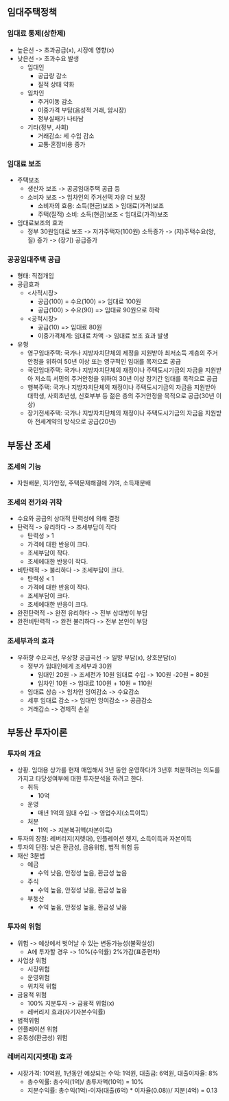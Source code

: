 ## 임대주택정책
### 임대료 통제(상한제)
- 높은선 -> 초과공급(x), 시장에 영향(x)
- 낮은선 -> 초과수요 발생
    - 임대인
        - 공급량 감소
        - 질적 상태 약화
    - 임차인
        - 주거이동 감소
        - 이중가격 부담(음성적 거래, 암시장)
        - 정부실패가 나타남
    - 기타(정부, 사회)
        - 거래감소: 세 수입 감소
        - 교통·혼잡비용 증가
### 임대료 보조
- 주택보조
    - 생산자 보조 -> 공공임대주택 공급 등
    - 소비자 보조 -> 임차인의 주거선택 자유 더 보장
        - 소비자의 효용: 소득(현금)보조 > 임대료(가격)보조
        - 주택(질적) 소비: 소득(현금)보조 < 임대료(가격)보조
- 임대료보조의 효과
    - 정부 30원임대료 보조 -> 저가주택자(100원) 소득증가 -> (저)주택수요(양, 질) 증가 -> (장기) 공급증가
### 공공임대주택 공급
- 형태: 직접개입
- 공급효과
    - <사적시장>
        - 공급(100) = 수요(100) => 임대료 100원
        - 공급(100) > 수요(90) => 임대료 90원으로 하락
    - <공적시장>
        - 공급(10) => 임대료 80원
        - 이중가격체계: 임대료 차액 -> 임대료 보조 효과 발생
- 유형
    - 영구임대주택: 국가나 지방자치단체의 제정을 지원받아 최저소득 계층의 주거안정을 위하여 50년 이상 또는 영구적인 임대를 목저으로 공급
    - 국민임대주택: 국가나 지방자치단체의 재정이나 주택도시기금의 자금을 지원받아 저소득 서민의 주거안정을 위하여 30년 이상 장기간 임대를 목적으로 공급
    - 행복주택: 국가나 지방자치단체의 재정이나 주택도시기금의 자금음 지원받아 대학생, 사회초년생, 신호부부 등 젊은 층의 주거안정을 목적으로 공급(30년 이상)
    - 장기전세주택: 국가나 지방자치단체의 재정이나 주택도시기금의 자금음 지원받아 전세계약의 방식으로 공급(20년)

## 부동산 조세
### 조세의 기능
- 자원배분, 지가안정, 주택문제해결에 기여, 소득재분배
### 조세의 전가와 귀착
- 수요와 공급의 상대적 탄력성에 의해 결정
- 탄력적 -> 유리하다 -> 조세부담이 작다
    - 탄력성 > 1
    - 가격에 대한 반응이 크다. 
    - 조세부담이 작다.
    - 조세에대한 반응이 작다.
- 비탄력적 -> 불리하다 -> 조세부담이 크다.
    - 탄력성 < 1
    - 가격에 대한 반응이 작다.
    - 조세부담이 크다.
    - 조세에대한 반응이 크다.
- 완전탄력적 -> 완전 유리하다 -> 전부 상대방이 부담
- 완전비탄력적 -> 완전 불리하다 -> 전부 본인이 부담
### 조세부과의 효과
- 우하향 수요곡선, 우상향 공급곡선 -> 일방 부담(x), 상호분담(o)
    - 정부가 임대인에게 조세부과 30원
        - 임대인 20원 -> 조세전가 10원 임대료 수입 -> 100원 -20원 = 80원
        - 임차인 10원 -> 임대료 100원 + 10원 = 110원
    - 임대료 상승 -> 임차인 잉여감소 -> 수요감소
    - 세후 임대료 감소 -> 임대인 잉여감소 -> 공급감소 
    - 거래감소 -> 경제적 손실

## 부동산 투자이론
### 투자의 개요
- 상황. 임대용 상가를 현재 매입해서 3년 동안 운영하다가 3년후 처분하려는 의도를 가지고 타당성여부에 대한 투자분석을 하려고 한다.
    - 취득
        - 10억
    - 운영
        - 매년 1억의 임대 수입 -> 영업수지(소득이득)
    - 처분
        - 11억 -> 지분복귀액(자본이득)
- 투자의 장점: 레버리지(지렛대), 인플레이션 헷지, 소득이득과 자본이득
- 투자의 단점: 낮은 환금성, 금융위험, 법적 위험 등
- 재산 3분법
    - 예금
        - 수익 낮음, 안정성 높음, 환금성 높음
    - 주식
        - 수익 높음, 안정성 낮음, 환금성 높음
    - 부동산
        - 수익 높음, 안정성 높음, 환금성 낮음
### 투자의 위험
- 위험 -> 예상에서 벗어날 수 있는 변동가능성(불확실성)
    - A에 투자할 경우 -> 10%(수익률) 2%가감(표준편차)
- 사업상 위험
    - 시장위험
    - 운영위험
    - 위치적 위험
- 금융적 위험
    - 100% 지분투자 -> 금융적 위험(x)
    - 레버리지 효과(자기자본수익률)
- 법적위험
- 인플레이션 위험
- 유동성(환금성) 위험
### 레버리지(지렛대) 효과
- 시장가격: 10억원, 1년동안 예상되는 수익: 1억원, 대출금: 6억원, 대출이자율: 8%
    - 총수익률: 총수익(1억)/ 총투자액(10억) = 10%
    - 지분수익률: 총수익(1억)-이자(대출(6억) * 이자율(0.08))/ 지분(4억) = 0.13